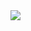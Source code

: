 
<img src="https://vkceyugu.cdn.bspapp.com/VKCEYUGU-3b197c47-f4d8-455c-b037-4e5e50a58297/04294997-2282-454f-887e-fc0d74851ceb.jpg"  >

